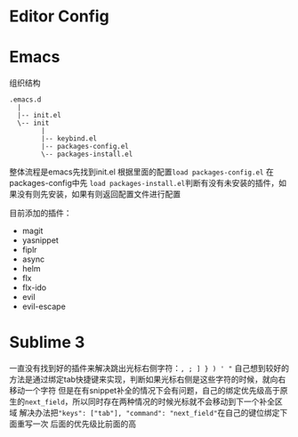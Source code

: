Editor Config
==============
# Emacs
组织结构

```
.emacs.d
  |
  |-- init.el
  \-- init
        |
        |-- keybind.el
        |-- packages-config.el
        \-- packages-install.el
```
整体流程是emacs先找到init.el
根据里面的配置`load packages-config.el`
在packages-config中先 `load packages-install.el`判断有没有未安装的插件，如果没有则先安装，如果有则返回配置文件进行配置

目前添加的插件：
- magit
- yasnippet
- fiplr
- async
- helm
- flx
- flx-ido
- evil
- evil-escape

# Sublime 3
一直没有找到好的插件来解决跳出光标右侧字符：` , ; ] } ) ' " `
自己想到较好的方法是通过绑定tab快捷键来实现，判断如果光标右侧是这些字符的时候，就向右移动一个字符
但是在有snippet补全的情况下会有问题，自己的绑定优先级高于原生的`next_field`，所以同时存在两种情况的时候光标就不会移动到下一个补全区域
解决办法把`"keys": ["tab"], "command": "next_field"`在自己的键位绑定下面重写一次
后面的优先级比前面的高
